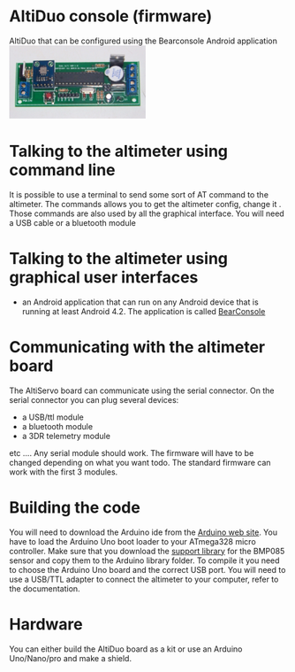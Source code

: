 # AltiDuo console (firmware)
AltiDuo that can be configured using the Bearconsole Android application
<img src="/pictures/altiDuo_kit.jpg" width="49%"> 
# Talking to the altimeter using command line
It is possible to use a terminal to send some sort of AT command to the altimeter. The commands allows you to get the altimeter config, change it . Those commands are also used by all the graphical interface.
You will need a USB cable or a bluetooth module

# Talking to the altimeter using graphical user interfaces
- an Android application that can run on any Android device that is running at least Android 4.2. The application is called [BearConsole](https://github.com/bdureau/BearConsole2)

# Communicating with the altimeter board
The AltiServo board can communicate using the serial connector. On the serial connector you can plug several devices:
- a USB/ttl module
- a bluetooth module
- a 3DR telemetry module

etc ....
Any serial module should work. The firmware will have to be changed depending on what you want todo. The standard firmware can work with the first 3 modules.

# Building the code
You will need to download the Arduino ide from the [Arduino web site](https://www.arduino.cc/). 
You have to load the Arduino Uno boot loader to your ATmega328 micro controller. 
Make sure that you download the [support library](https://github.com/bdureau/AltimetersLibs) for the BMP085 sensor and copy them to the Arduino library folder. To compile it you need to choose the Arduino Uno board and the correct USB port.
You will need to use a USB/TTL adapter to connect the altimeter to your computer, refer to the documentation.

# Hardware
You can either build the AltiDuo board as a kit or use an Arduino Uno/Nano/pro and make a shield. 
